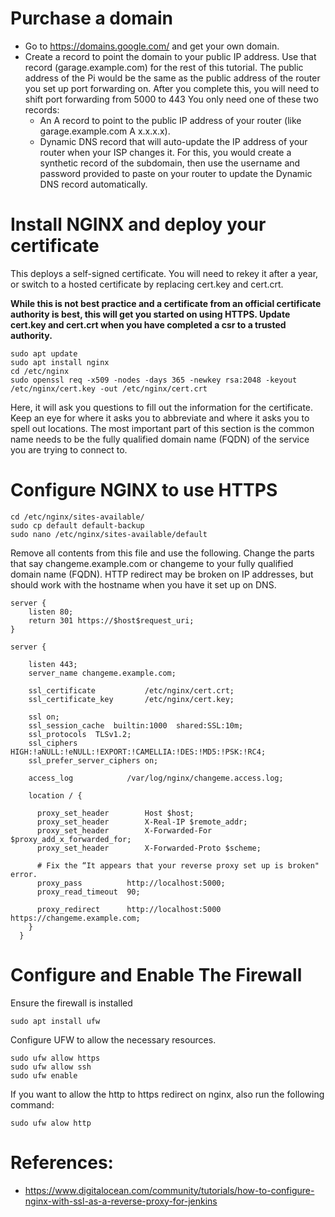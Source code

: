 # Purchase a domain
- Go to https://domains.google.com/ and get your own domain.
- Create a record to point the domain to your public IP address. Use that record (garage.example.com) for the rest of this tutorial. The public address of the Pi would be the same as the public address of the router you set up port forwarding on. After you complete this, you will need to shift port forwarding from 5000 to 443 You only need one of these two records:
    - An A record to point to the public IP address of your router (like garage.example.com A x.x.x.x). 
    - Dynamic DNS record that will auto-update the IP address of your router when your ISP changes it. For this, you would create a synthetic record of the subdomain, then use the username and password provided to paste on your router to update the Dynamic DNS record automatically.

# Install NGINX and deploy your certificate

This deploys a self-signed certificate. You will need to rekey it after a year, or switch to a hosted certificate by replacing cert.key and cert.crt.

**While this is not best practice and a certificate from an official certificate authority is best, this will get you started on using HTTPS. Update cert.key and cert.crt when you have completed a csr to a trusted authority.**

~~~
sudo apt update
sudo apt install nginx
cd /etc/nginx
sudo openssl req -x509 -nodes -days 365 -newkey rsa:2048 -keyout /etc/nginx/cert.key -out /etc/nginx/cert.crt
~~~

Here, it will ask you questions to fill out the information for the certificate. Keep an eye for where it asks you to abbreviate and where it asks you to spell out locations. The most important part of this section is the common name needs to be the fully qualified domain name (FQDN) of the service you are trying to connect to. 

# Configure NGINX to use HTTPS
~~~
cd /etc/nginx/sites-available/
sudo cp default default-backup
sudo nano /etc/nginx/sites-available/default
~~~

Remove all contents from this file and use the following. Change the parts that say changeme.example.com or changeme to your fully qualified domain name (FQDN). HTTP redirect may be broken on IP addresses, but should work with the hostname when you have it set up on DNS.

~~~
server {
    listen 80;
    return 301 https://$host$request_uri;
}

server {

    listen 443;
    server_name changeme.example.com;

    ssl_certificate           /etc/nginx/cert.crt;
    ssl_certificate_key       /etc/nginx/cert.key;

    ssl on;
    ssl_session_cache  builtin:1000  shared:SSL:10m;
    ssl_protocols  TLSv1.2;
    ssl_ciphers HIGH:!aNULL:!eNULL:!EXPORT:!CAMELLIA:!DES:!MD5:!PSK:!RC4;
    ssl_prefer_server_ciphers on;

    access_log            /var/log/nginx/changeme.access.log;

    location / {

      proxy_set_header        Host $host;
      proxy_set_header        X-Real-IP $remote_addr;
      proxy_set_header        X-Forwarded-For $proxy_add_x_forwarded_for;
      proxy_set_header        X-Forwarded-Proto $scheme;

      # Fix the “It appears that your reverse proxy set up is broken" error.
      proxy_pass          http://localhost:5000;
      proxy_read_timeout  90;

      proxy_redirect      http://localhost:5000 https://changeme.example.com;
    }
  }
  ~~~

# Configure and Enable The Firewall

Ensure the firewall is installed

~~~
sudo apt install ufw
~~~

Configure UFW to allow the necessary resources.

~~~
sudo ufw allow https
sudo ufw allow ssh
sudo ufw enable
~~~

If you want to allow the http to https redirect on nginx, also run the following command:

~~~
sudo ufw alow http
~~~

  # References:
  - https://www.digitalocean.com/community/tutorials/how-to-configure-nginx-with-ssl-as-a-reverse-proxy-for-jenkins
